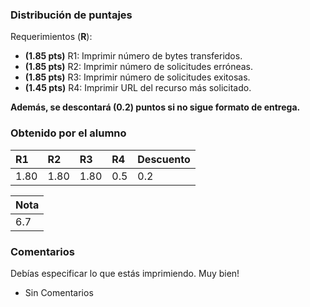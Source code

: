 ﻿### Distribución de puntajes

Requerimientos (**R**):

* **(1.85 pts)** R1: Imprimir número de bytes transferidos.
* **(1.85 pts)** R2: Imprimir número de solicitudes erróneas.
* **(1.85 pts)** R3: Imprimir número de solicitudes exitosas.
* **(1.45 pts)** R4: Imprimir URL del recurso más solicitado.

**Además, se descontará (0.2) puntos si no sigue formato de entrega.**

### Obtenido por el alumno
| R1 | R2 | R3 | R4 | Descuento |
|:---|:---|:---|:---|:----------|
| 1.80 | 1.80 | 1.80 | 0.5 | 0.2 |

| Nota |
|:-----|
| 6.7 |

### Comentarios

Debías especificar lo que estás imprimiendo.
Muy bien!




* Sin Comentarios
